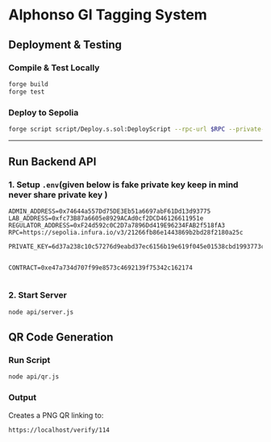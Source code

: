 # Alphonso GI Tagging System

## Deployment & Testing

### Compile & Test Locally

```bash
forge build
forge test
```

### Deploy to Sepolia

```bash
forge script script/Deploy.s.sol:DeployScript --rpc-url $RPC --private-key $PRIVATE_KEY --broadcast
```

---

## Run Backend API

### 1. Setup `.env`(given below is fake private key keep in mind never share private key )

```env
ADMIN_ADDRESS=0x74644a557Dd75DE3Eb51a6697abF61Dd13d93775
LAB_ADDRESS=0xfc73B87a6605e8929ACAd0cf2DCD46126611951e
REGULATOR_ADDRESS=0xF24d592c0C2D7a7896Dd419E96234FAB2f518fA3
RPC=https://sepolia.infura.io/v3/21266fb86e1443869b2bd28f2180a25c

PRIVATE_KEY=6d37a238c10c57276d9eabd37ec6156b19e619f045e01538cbd1993773c4f6c2


CONTRACT=0xe47a734d707f99e8573c4692139f75342c162174


```

### 2. Start Server

```bash
node api/server.js
```

## QR Code Generation

### Run Script

```bash
node api/qr.js
```

### Output

Creates a PNG QR linking to:

```
https://localhost/verify/114
```
